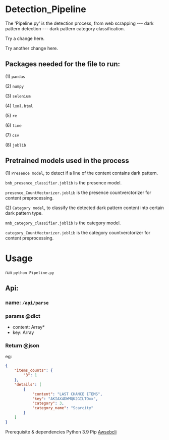 # Detection_Pipeline

The 'Pipeline.py' is the detection process, from web scrapping --- dark pattern detection --- dark pattern category classification.

Try a change here.

Try another change here.


## Packages needed for the file to run:

(1) `pandas`

(2) `numpy`

(3) `selenium`

(4) `lxml.html`

(5) `re`

(6) `time`

(7) `csv`

(8) `joblib`

## Pretrained models used in the process

(1) `Presence model`, to detect if a line of the content contains dark pattern.

`bnb_presence_classifier.joblib` is the presence model.

`presence_CountVectorizer.joblib` is the presence countverctorizer for content preprocessing.

(2) `Category model`, to classify the detected dark pattern content into certain dark pattern type.

`mnb_category_classifier.joblib` is the category model.

`category_CountVectorizer.joblib` is the category countverctorizer for content preprocessing.

# Usage
run ``` python Pipeline.py ```

## Api: 
### name: ``` /api/parse ```
### params @dict
* content: Array*
* key: Array
### Return @json
eg:
```json
{
    "items_counts": {
        "3": 1
    },
    "details": [
        {
            "content": "LAST CHANCE ITEMS",
            "key": "AKIAX4DWMQK2GILTOxx",
            "category": 3,
            "category_name": "Scarcity"
        }
    ]
}
```

Prerequisite & dependencies
Python 3.9
Pip
[Awsebcli](https://docs.aws.amazon.com/zh_cn/elasticbeanstalk/latest/dg/eb-cli3-install-windows.html)











